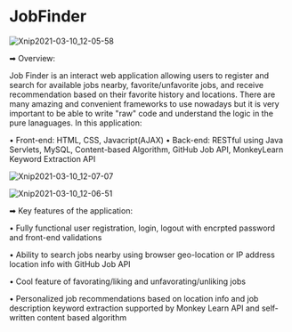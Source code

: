 # JobFinder

![Xnip2021-03-10_12-05-58](https://user-images.githubusercontent.com/67806550/110668509-620e0f00-8199-11eb-9e40-2d9ebf2a74c9.jpg)



➡ Overview:

Job Finder is an interact web application allowing users to register and search for available jobs nearby, favorite/unfavorite jobs, and receive recommendation
based on their favorite history and locations. There are many amazing and convenient frameworks to use nowadays but it is very important to be able to write 
"raw" code and understand the logic in the pure lanaguages. In this application:

• Front-end: HTML, CSS, Javacript(AJAX)
• Back-end: RESTful using Java Servlets, MySQL, Content-based Algorithm, GitHub Job API, MonkeyLearn Keyword Extraction API

![Xnip2021-03-10_12-07-07](https://user-images.githubusercontent.com/67806550/110668525-66d2c300-8199-11eb-9c99-5edb10476022.jpg)

![Xnip2021-03-10_12-06-51](https://user-images.githubusercontent.com/67806550/110668542-69cdb380-8199-11eb-910d-a1a03115b126.jpg)

➡ Key features of the application:

• Fully functional user registration, login, logout with encrpted password and front-end validations

• Ability to search jobs nearby using browser geo-location or IP address location info with GitHub Job API

• Cool feature of favorating/liking and unfavorating/unliking jobs

• Personalized job recommendations based on location info and job description keyword extraction supported by Monkey Learn API and self-written content based algorithm

